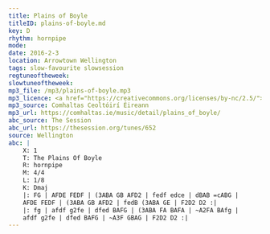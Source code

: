 ```yaml
---
title: Plains of Boyle
titleID: plains-of-boyle.md
key: D
rhythm: hornpipe
mode:
date: 2016-2-3
location: Arrowtown Wellington
tags: slow-favourite slowsession
regtuneoftheweek:
slowtuneoftheweek:
mp3_file: /mp3/plains-of-boyle.mp3
mp3_licence: <a href="https://creativecommons.org/licenses/by-nc/2.5/">CC-BY-NC-2.5</a>
mp3_source: Comhaltas Ceoltóirí Éireann
mp3_url: https://comhaltas.ie/music/detail/plains_of_boyle/
abc_source: The Session
abc_url: https://thesession.org/tunes/652
source: Wellington
abc: |
    X: 1
    T: The Plains Of Boyle
    R: hornpipe
    M: 4/4
    L: 1/8
    K: Dmaj
    |: FG | AFDE FEDF | (3ABA GB AFD2 | fedf edce | dBAB =cABG |
    AFDE FEDF | (3ABA GB AFD2 | fedB (3ABA GE | F2D2 D2 :|
    |: fg | afdf g2fe | dfed BAFG | (3ABA FA BAFA | ~A2FA BAfg |
    afdf g2fe | dfed BAFG | ~A3F GBAG | F2D2 D2 :|
---
```

